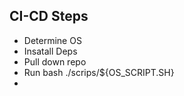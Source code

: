 ## CI-CD Steps

- Determine OS
- Insatall Deps
- Pull down repo
- Run bash ./scrips/${OS_SCRIPT.SH}
- 